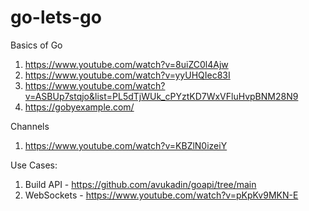 # go-lets-go

Basics of Go
1. https://www.youtube.com/watch?v=8uiZC0l4Ajw
2. https://www.youtube.com/watch?v=yyUHQIec83I
3. https://www.youtube.com/watch?v=ASBUp7stqjo&list=PL5dTjWUk_cPYztKD7WxVFluHvpBNM28N9
4. https://gobyexample.com/

Channels
1. https://www.youtube.com/watch?v=KBZlN0izeiY

Use Cases:
1. Build API - https://github.com/avukadin/goapi/tree/main
2. WebSockets - https://www.youtube.com/watch?v=pKpKv9MKN-E
